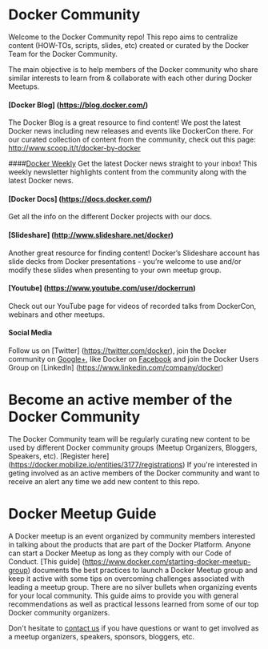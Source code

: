 # Docker Community

Welcome to the Docker Community repo! This repo aims to centralize content (HOW-TOs, scripts, slides, etc) created or curated by the Docker Team for the Docker Community.

The main objective is to help members of the Docker community who share similar interests to learn from & collaborate with each other during Docker Meetups. 

#### [Docker Blog] (https://blog.docker.com/)
The Docker Blog is a great resource to find content! We post the latest Docker news including new releases and events like DockerCon there. For our curated collection of content from the community, check out this page: http://www.scoop.it/t/docker-by-docker

####[Docker Weekly](https://www.docker.com/newsletter-subscription)
Get the latest Docker news straight to your inbox! This weekly newsletter highlights content from the community along with the latest Docker news.

#### [Docker Docs] (https://docs.docker.com/)
Get all the info on the different Docker projects with our docs.

#### [Slideshare] (http://www.slideshare.net/docker)
Another great resource for finding content! Docker’s Slideshare account has slide decks from Docker presentations - you’re welcome to use and/or modify these slides when presenting to your own meetup group.

#### [Youtube] (https://www.youtube.com/user/dockerrun)
Check out our YouTube page for videos of recorded talks from DockerCon, webinars and other meetups.

#### Social Media
Follow us on [Twitter] (https://twitter.com/docker), join the Docker community on [Google+](https://plus.google.com/u/0/communities/108146856671494713993), like Docker on [Facebook](https://www.facebook.com/docker.run) and join the Docker Users Group on [LinkedIn] (https://www.linkedin.com/company/docker) 

# Become an active member of the Docker Community

The Docker Community team will be regularly curating new content to be used by different Docker community groups (Meetup Organizers, Bloggers, Speakers, etc). [Register here] (https://docker.mobilize.io/entities/3177/registrations) If you're interested in geting involved as an active members of the Docker community and want to receive an alert any time we add new content to this repo.

# Docker Meetup Guide

A Docker meetup is an event organized by community members interested in talking about the products that are part of the Docker Platform. Anyone can start a Docker Meetup as long as they comply with our Code of Conduct. [This guide] (https://www.docker.com/starting-docker-meetup-group) documents the best practices to launch a Docker Meetup group and keep it active with some tips on overcoming challenges associated with leading a meetup group. There are no silver bullets when organizing events for your local community. This guide aims to provide you with general recommendations as well as practical lessons learned from some of our top Docker community organizers. 

Don't hesitate to [contact us](mailto:meetups@docker.com) if you have questions or want to get involved as a meetup organizers, speakers, sponsors, bloggers, etc.


